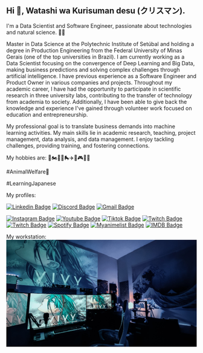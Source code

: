 ## Hi 👋, Watashi wa Kurisuman desu (クリスマン). 
I'm a Data Scientist and Software Engineer, passionate about technologies and natural science. 👨‍💻

Master in Data Science at the Polytechnic Institute of Setúbal and holding a degree in Production Engineering from the Federal University of Minas Gerais (one of the top universities in Brazil). I am currently working as a Data Scientist focusing on the convergence of Deep Learning and Big Data, making business predictions and solving complex challenges through artificial intelligence. I have previous experience as a Software Engineer and Product Owner in various companies and projects. Throughout my academic career, I have had the opportunity to participate in scientific research in three university labs, contributing to the transfer of technology from academia to society. Additionally, I have been able to give back the knowledge and experience I've gained through volunteer work focused on education and entrepreneurship.

My professional goal is to translate business demands into machine learning activities.
My main skills lie in academic research, teaching, project management, data analysis, and data management. I enjoy tackling challenges, providing training, and fostering connections.


My hobbies are: 🎻🏍️🚴‍♀️🛼✈️📸🎮🇯🇵

#AnimalWelfare🐺

#LearningJapanese

My profiles:

[![Linkedin Badge](https://img.shields.io/badge/-LinkedIn-blue?style=flat-square&logo=Linkedin&logoColor=white&link=https://www.linkedin.com/in/klysman08/?useTarget=_blank)](https://www.linkedin.com/in/klysman08/?useTarget=_blank)
[![Discord Badge](https://img.shields.io/badge/-Discord-blue?style=flat-square&logo=Discord&logoColor=white&link=https://discordapp.com/users/584892602071908369/?useTarget=_blank)](https://discordapp.com/users/584892602071908369/?useTarget=_blank)
[![Gmail Badge](https://img.shields.io/badge/-Email-blue?style=flat-square&logo=Gmail&logoColor=white&link=mailto:klysman.rk@gmail.com)](mailto:klysman.rk@gmail.com)

[![Instagram Badge](https://img.shields.io/badge/-Instagram-C13584?style=flat-square&logo=Instagram&logoColor=white&link=https://www.instagram.com/ka.once?useTarget=_blank)](https://www.instagram.com/ka.once/?useTarget=_blank)
[![Youtube Badge](https://img.shields.io/badge/-Youtube-C13584?style=flat-square&logo=Youtube&logoColor=white&link=https://www.youtube.com/@Klysman08/)](https://www.youtube.com/@Klysman08/?useTarget=_blank)
[![Tiktok Badge](https://img.shields.io/badge/-Tiktok-C13584?style=flat-square&logo=Tiktok&logoColor=white&link=https://www.tiktok.com/@klysman.ka/)](https://www.tiktok.com/@klysman.ka/?useTarget=_blank)
[![Twitch Badge](https://img.shields.io/badge/-Twitch-C13584?style=flat-square&logo=Twitch&logoColor=white&link=https://www.twitch.tv/klysman08/)](https://www.twitch.tv/klysman08/?useTarget=_blank)
[![Twitch Badge](https://img.shields.io/badge/-Steam-C13584?style=flat-square&logo=Steam&logoColor=white&link=https://steamcommunity.com/id/klysman08/)](https://steamcommunity.com/id/klysman08/?useTarget=_blank)
[![Spotify Badge](https://img.shields.io/badge/-Spotify-C13584?style=flat-square&logo=Spotify&logoColor=white&link=https://open.spotify.com/user/22dhyrbqosqbbftmnhgdliheq)](https://open.spotify.com/user/22dhyrbqosqbbftmnhgdliheq?useTarget=_blank)
[![Myanimelist Badge](https://img.shields.io/badge/-Myanimelist-C13584?style=flat-square&logo=Myanimelist&logoColor=white&link=https://myanimelist.net/profile/Klysman08)](https://myanimelist.net/profile/Klysman08?useTarget=_blank)
[![IMDB Badge](https://img.shields.io/badge/-IMDB-C13584?style=flat-square&logo=IMDB&logoColor=white&link=https://www.imdb.com/user/ur129114315)](https://www.imdb.com/user/ur129114315?useTarget=_blank)

My workstation: [![Klysman08](https://github.com/klysman08/klysman08/blob/master/my-workstation.jpg)](https://github.com/klysman08/klysman08/blob/master/my-workstation.jpg)


